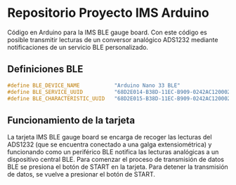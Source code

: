 # Repositorio Proyecto IMS Arduino

Código en Arduino para la IMS BLE gauge board. Con este código es posible transmitir lecturas de un conversor analógico ADS1232 mediante notificaciones de un servicio BLE personalizado. 

## Definiciones BLE
```c++
#define BLE_DEVICE_NAME           "Arduino Nano 33 BLE"
#define BLE_SERVICE_UUID          "68D2E014-B38D-11EC-B909-0242AC120002"
#define BLE_CHARACTERISTIC_UUID   "68D2E015-B38D-11EC-B909-0242AC120002"
```

## Funcionamiento de la tarjeta

La tarjeta IMS BLE gauge board se encarga de recoger las lecturas del ADS1232 (que se encuentra conectado a una galga extensiométrica) y funcionando como un periférico BLE notifica las lecturas analógicas a un dispositivo central BLE. Para comenzar el proceso de transmisión de datos BLE se presiona el botón de START en la tarjeta. Para detener la transmisión de datos, se vuelve a presionar el botón de START.
